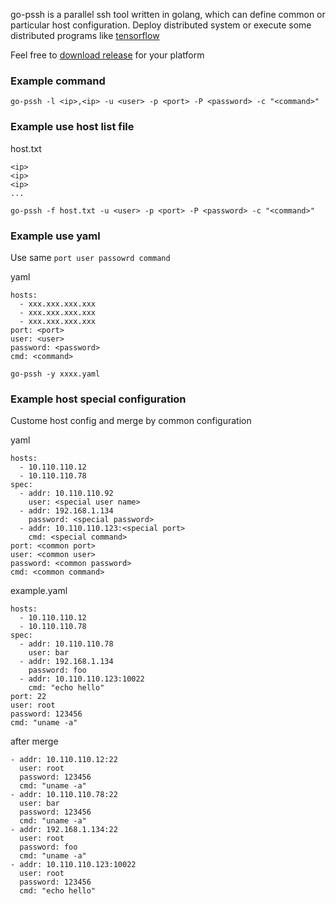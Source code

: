 go-pssh is a parallel ssh tool written in golang, which can define common or particular host configuration. Deploy distributed system or execute some distributed programs like [tensorflow](tensorflow.org)

Feel free to [download release](/release) for your platform

### Example command
```
go-pssh -l <ip>,<ip> -u <user> -p <port> -P <password> -c "<command>"
```

### Example use host list file
host.txt
```
<ip>
<ip>
<ip>
...
```

```
go-pssh -f host.txt -u <user> -p <port> -P <password> -c "<command>"
```

### Example use yaml
Use same ```port user passowrd command```

yaml
```
hosts:
  - xxx.xxx.xxx.xxx
  - xxx.xxx.xxx.xxx
  - xxx.xxx.xxx.xxx
port: <port>
user: <user>
password: <password>
cmd: <command>
```

```
go-pssh -y xxxx.yaml
```

### Example host special configuration
Custome host config and merge by common configuration

yaml
```
hosts:
  - 10.110.110.12
  - 10.110.110.78
spec:
  - addr: 10.110.110.92
    user: <special user name>
  - addr: 192.168.1.134
    password: <special password>
  - addr: 10.110.110.123:<special port>
    cmd: <special command>
port: <common port>
user: <common user>
password: <common password>
cmd: <common command>
```

example.yaml
```
hosts:
  - 10.110.110.12
  - 10.110.110.78
spec:
  - addr: 10.110.110.78
    user: bar
  - addr: 192.168.1.134
    password: foo
  - addr: 10.110.110.123:10022
    cmd: "echo hello"
port: 22
user: root
password: 123456
cmd: "uname -a"
```

after merge
```
- addr: 10.110.110.12:22
  user: root
  password: 123456
  cmd: "uname -a"
- addr: 10.110.110.78:22
  user: bar
  password: 123456
  cmd: "uname -a"
- addr: 192.168.1.134:22
  user: root
  password: foo
  cmd: "uname -a"
- addr: 10.110.110.123:10022
  user: root
  password: 123456
  cmd: "echo hello"
```
